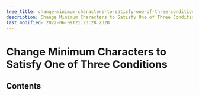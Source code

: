 ```yaml
---
tree_title: change-minimum-characters-to-satisfy-one-of-three-conditions
description: Change Minimum Characters to Satisfy One of Three Conditions
last_modified: 2022-06-09T21:23:28.2328
---
```


# Change Minimum Characters to Satisfy One of Three Conditions

## Contents
